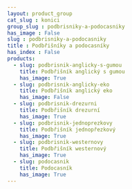 ```yaml
---
layout: product_group
cat_slug : konici
group_slug : podbrisniky-a-podocasniky
has_image : False
slug : podbrisniky-a-podocasniky
title : Podbřišníky a podocasníky
has_index : False
products:
  - slug: podbrisnik-anglicky-s-gumou
    title: Podbřišník anglický s gumou
    has_image: True
  - slug: podbrisnik-anglicky-eko
    title: Podbřišník anglický eko
    has_image: False
  - slug: podbrisnik-drezurni
    title: Podbřišník drezurní
    has_image: True
  - slug: podbrisnik-jednoprezkovy
    title: Podbřišník jednopřezkový
    has_image: True
  - slug: podbrisnik-westernovy
    title: Podbřišník westernový
    has_image: True
  - slug: podocasnik
    title: Podocasník
    has_image: True
---
```


